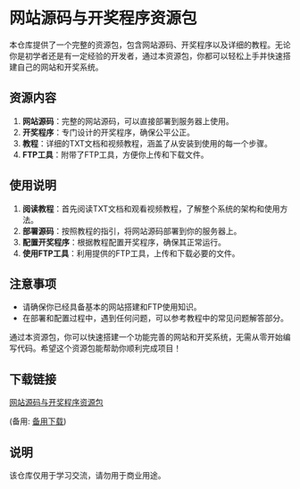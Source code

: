 # 网站源码与开奖程序资源包

本仓库提供了一个完整的资源包，包含网站源码、开奖程序以及详细的教程。无论你是初学者还是有一定经验的开发者，通过本资源包，你都可以轻松上手并快速搭建自己的网站和开奖系统。

## 资源内容

1. **网站源码**：完整的网站源码，可以直接部署到服务器上使用。
2. **开奖程序**：专门设计的开奖程序，确保公平公正。
3. **教程**：详细的TXT文档和视频教程，涵盖了从安装到使用的每一个步骤。
4. **FTP工具**：附带了FTP工具，方便你上传和下载文件。

## 使用说明

1. **阅读教程**：首先阅读TXT文档和观看视频教程，了解整个系统的架构和使用方法。
2. **部署源码**：按照教程的指引，将网站源码部署到你的服务器上。
3. **配置开奖程序**：根据教程配置开奖程序，确保其正常运行。
4. **使用FTP工具**：利用提供的FTP工具，上传和下载必要的文件。

## 注意事项

- 请确保你已经具备基本的网站搭建和FTP使用知识。
- 在部署和配置过程中，遇到任何问题，可以参考教程中的常见问题解答部分。

通过本资源包，你可以快速搭建一个功能完善的网站和开奖系统，无需从零开始编写代码。希望这个资源包能帮助你顺利完成项目！

## 下载链接
[网站源码与开奖程序资源包](https://pan.quark.cn/s/a7c1a686593c) 

(备用: [备用下载](https://pan.baidu.com/s/1aEN1ceXaB4b5dMfgdszMzQ?pwd=1234))

## 说明

该仓库仅用于学习交流，请勿用于商业用途。
